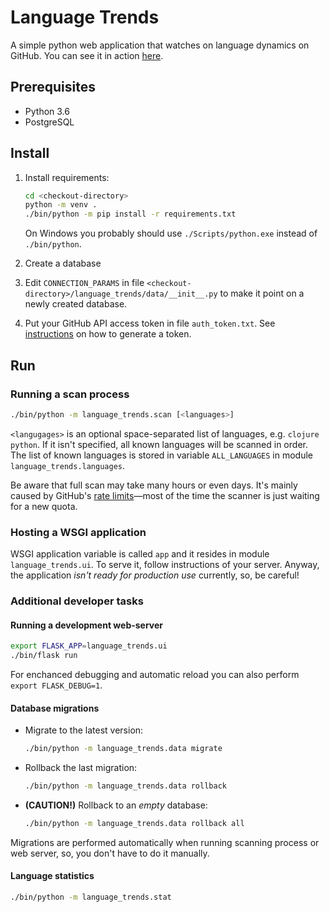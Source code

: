 # Language Trends
A simple python web application that watches on language dynamics on GitHub. You can see it
in action [here](http://oleg-knyazev.com/language-trends/).

## Prerequisites

* Python 3.6
* PostgreSQL

## Install

1. Install requirements:

      ```bash
      cd <checkout-directory>
      python -m venv .
      ./bin/python -m pip install -r requirements.txt
      ```

   On Windows you probably should use `./Scripts/python.exe` instead of `./bin/python`.

2. Create a database

3. Edit `CONNECTION_PARAMS` in file `<checkout-directory>/language_trends/data/__init__.py`
   to make it point on a newly created database.

4. Put your GitHub API access token in file `auth_token.txt`. See
   [instructions](https://help.github.com/articles/creating-a-personal-access-token-for-the-command-line/)
   on how to generate a token.

## Run

### Running a scan process

  ```bash
  ./bin/python -m language_trends.scan [<languages>]
  ```

  `<langugages>` is an optional space-separated list of languages, e.g. `clojure python`.
If it isn't specified, all known languages will be scanned in order. The list of known
languages is stored in variable `ALL_LANGUAGES` in module `language_trends.languages`.

  Be aware that full scan may take many hours or even days. It's mainly caused by GitHub's
[rate limits](https://developer.github.com/v4/guides/resource-limitations/)—most of the time
the scanner is just waiting for a new quota.

### Hosting a WSGI application

  WSGI application variable is called `app` and it resides in module `language_trends.ui`.
To serve it, follow instructions of your server. Anyway, the application *isn't ready for
production use* currently, so, be careful!

### Additional developer tasks

#### Running a development web-server

  ```bash
  export FLASK_APP=language_trends.ui
  ./bin/flask run
  ```

  For enchanced debugging and automatic reload you can also perform `export FLASK_DEBUG=1`.

#### Database migrations

 * Migrate to the latest version:

     ```bash
     ./bin/python -m language_trends.data migrate
     ```

  * Rollback the last migration:

     ```bash
     ./bin/python -m language_trends.data rollback
     ```

  * **(CAUTION!)** Rollback to an *empty* database:

     ```bash
     ./bin/python -m language_trends.data rollback all
     ```

  Migrations are performed automatically when running scanning process or web server, so, you
  don't have to do it manually.

#### Language statistics

  ```bash
  ./bin/python -m language_trends.stat
  ```

